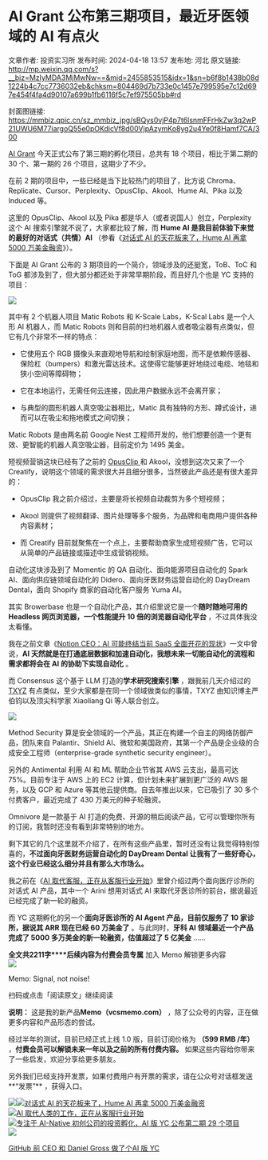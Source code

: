 # AI Grant 公布第三期项目，最近牙医领域的 AI 有点火

文章作者: 投资实习所
发布时间: 2024-04-18 13:57
发布地: 河北
原文链接: http://mp.weixin.qq.com/s?__biz=MzIyMDA3MjMwNw==&mid=2455853515&idx=1&sn=b6f8b1438b08d1224b4c7cc7736032eb&chksm=804469d7b733e0c1457e799595e7c12d697e454f4fa4d90107a699b1fb6116f5c7ef975505bb#rd

封面图链接: https://mmbiz.qpic.cn/sz_mmbiz_jpg/sBQys0vjP4p7t6lsnmFFrHkZw3q2wP21UWU6M77iargoQ55e0pOKdicVf8d00VjpAzymKo8yg2u4Ye0f8Hamf7CA/300

[AI
Grant](http://mp.weixin.qq.com/s?__biz=MzIyMDA3MjMwNw==&mid=2455851975&idx=1&sn=2fd53bb4e2b0b02efcb11f5a81801a22&chksm=804463dbb733eacdd66d0b54d2d64043249c2ab6dca3c428c71b24f1984110b64044cedcf841&scene=21#wechat_redirect)
今天正式公布了第三期的孵化项目，总共有 18 个项目，相比于第二期的 30 个、第一期的 26 个项目，这期少了不少。

在前 2 期的项目中，一些已经是当下比较热门的项目了，比方说
Chroma、Replicate、Cursor、Perplexity、OpusClip、Akool、Hume AI、Pika 以及 Induced 等。

这里的 OpusClip、Akool 以及 Pika 都是华人（或者说国人）创立，Perplexity 这个 AI 搜索引擎就不说了，大家都比较了解，而
**Hume AI 是我目前体验下来觉的最好的对话式（共情）AI** （参看《[对话式 AI 的天花板来了，Hume AI 再拿 5000
万美金融资](http://mp.weixin.qq.com/s?__biz=MzIyMDA3MjMwNw==&mid=2455853289&idx=1&sn=abbbabd6b2a91ea925740b146a986c08&chksm=804468f5b733e1e33d828b4f3795f71a926e70c8d23c0a55f189fe676b77907a3765b0ce6c2f&scene=21#wechat_redirect)》）。

下面是 AI Grant 公布的 3 期项目的一个简介，领域涉及的还挺宽，ToB、ToC 和 ToG
都涉及到了，但大部分都还处于非常早期阶段，而且好几个也是 YC 支持的项目：

![](https://mmbiz.qpic.cn/sz_mmbiz_png/sBQys0vjP4p7t6lsnmFFrHkZw3q2wP21e6zDXbGUasEXW3yOibKRBJAS3XD4oPLLgBFmd9jvUibq0YGiaBibY82S8g/640?wx_fmt=png&from=appmsg)

  

其中有 2 个机器人项目 Matic Robots 和 K-Scale Labs，K-Scal Labs 是一个人形 AI 机器人，而 Matic
Robots 则和目前的扫地机器人或者吸尘器有点类似，但它有几个非常不一样的特点：

  * 它使用五个 RGB 摄像头来直观地导航和绘制家庭地图，而不是依赖传感器、保险杠（bumpers）和激光雷达技术。这使得它能够更好地绕过电缆、地毯和狭小空间等障碍物；

  * 它在本地运行，无需任何云连接，因此用户数据永远不会离开家；

  * 与典型的圆形机器人真空吸尘器相比，Matic 具有独特的方形、蹲式设计，进而可以在吸尘和拖地模式之间切换；

Matic Robots 是由两名前 Google Nest 工程师开发的，他们想要创造一个更有效、更智能的机器人真空吸尘器，目前定价为 1495 美金。

短视频营销这块已经有了之前的 [OpusClip
](http://mp.weixin.qq.com/s?__biz=MzIyMDA3MjMwNw==&mid=2455851206&idx=1&sn=1efc0a3294a356ad7a6c02b17e08cd71&chksm=804460dab733e9ccb081439e2328c51ccc89808e9558d0b0c02ec93348cbe03fcd7cb0d7fc7b&scene=21#wechat_redirect)和
Akool，没想到这次又来了一个 Creatify，说明这个领域的需求很大并且细分很多，当然彼此产品还是有很大差异的：

  * OpusClip 我之前介绍过，主要是将长视频自动裁剪为多个短视频；

  * Akool 则提供了视频翻译、图片处理等多个服务，为品牌和电商用户提供各种内容素材；

  * 而 Creatify 目前就聚焦在一个点上，主要帮助商家生成短视频广告，它可以从简单的产品链接或描述中生成营销视频。

自动化这块涉及到了 Momentic 的 QA 自动化、面向能源项目自动化的 Spark AI、面向供应链领域自动化的
Didero、面向牙医财务运营自动化的 DayDream Dental，面向 Shopify 商家的自动化客户服务 Yuma AI。

其实 Browerbase 也是一个自动化产品，其介绍里说它是一个**随时随地可用的 Headless 网页浏览器，一个性能提升 10
倍的浏览器自动化平台** ，不过具体我没太看懂。

我在之前文章《[Notion CEO：AI 可能终结当前 SaaS
全面开花的现状](http://mp.weixin.qq.com/s?__biz=MzIyMDA3MjMwNw==&mid=2455853490&idx=1&sn=15f102598526cd67abd43d727bf588b6&chksm=804469aeb733e0b81506032f412ec807422651e7edfaf9758cd5ffb7f58e0ce652c540e599b5&scene=21#wechat_redirect)》一文中曾说，**AI
天然就是在打通底层数据和加速自动化，我想未来一切能自动化的流程和需求都将会在 AI 的协助下实现自动化** 。

而 Consensus 这个基于 LLM 打造的**学术研究搜索引擎** ，跟我前几天介绍过的
[TXYZ](http://mp.weixin.qq.com/s?__biz=MzIyMDA3MjMwNw==&mid=2455853381&idx=1&sn=407632c4fae781cd8b48746f7b3f03d4&chksm=80446959b733e04fc1e6845a5630646b158b44c199291b0eaa2563c8db3c02a198bd6a303555&scene=21#wechat_redirect)
有点类似，至少大家都是在同一个领域做类似的事情，TXYZ 由知识博主严伯钧以及顶尖科学家 Xiaoliang Qi 等人联合创立。

![](https://mmbiz.qpic.cn/sz_mmbiz_png/sBQys0vjP4p7t6lsnmFFrHkZw3q2wP21EaO7ibA8lMQ1icUrhlmrPdhxhEwbIUkULQibWbfBB21gRRcLPpWtsKpMw/640?wx_fmt=png&from=appmsg)

  

Method Security 算是安全领域的一个产品，其正在构建一个自主的网络防御产品，团队来自 Palantir、Shield
AI、微软和美国政府，其第一个产品是企业级的合成安全工程师（enterprise-grade synthetic security engineer）。

另外的 Antimental 利用 AI 和 ML 帮助企业节省其 AWS 云支出，最高可达 75%。目前专注于 AWS 上的 EC2
计算，但计划未来扩展到更广泛的 AWS 服务，以及 GCP 和 Azure 等其他云提供商。自去年推出以来，它已吸引了 30 多个付费客户，最近完成了
430 万美元的种子轮融资。

Omnivore 是一款基于 AI 打造的免费、开源的稍后阅读产品，它可以管理你所有的订阅，我暂时还没有看到非常特别的地方。

剩下其它的几个这里就不介绍了，在所有这些产品里，暂时还没有让我觉得特别惊喜的，**不过面向牙医财务运营自动化的 DayDream Dental
让我有了一些好奇心，这个行业已经这么细分并且有那么大市场么。**

我之前在《[AI
取代客服，正在从客服行业开始](http://mp.weixin.qq.com/s?__biz=MzIyMDA3MjMwNw==&mid=2455853161&idx=1&sn=ac93dca7d683fdb2d58d43496a4b2a03&chksm=80446875b733e163af186a8781ea90cf030edaaf1a7998d2553f10b2bdb557850e19e51b5009&scene=21#wechat_redirect)》里曾介绍过两个面向医疗诊所的对话式
AI 产品，其中一个 Arini 想用对话式 AI 来取代牙医诊所的前台，据说最近已经完成了新一轮的融资。

而 YC 这期孵化的另一个**面向牙医诊所的 AI Agent 产品，目前仅服务了 10 家诊所，据说其 ARR 现在已经 60 万美金了**
。与此同时，**牙科 AI 领域最近一个产品完成了 5000 多万美金的新一轮融资，估值超过了 5 亿美金** ……

**全文共2211字****后续内容为付费会员专属** 加入 Memo 解锁更多内容  
![](https://mmbiz.qpic.cn/sz_mmbiz_png/sBQys0vjP4p7t6lsnmFFrHkZw3q2wP21gIOic08UadPmBN8IGWibp0icRM65YTBibRQuma0Opp5AQgzPIm3cSibSOdg/640?wx_fmt=png&from=appmsg)  

Memo: Signal, not noise!

扫码或点击「阅读原文」继续阅读

**说明：** 这是我的新产品**Memo（vcsmemo.com）** ，除了公众号的内容，正在做更多内容和产品形态的尝试。

经过半年的测试，目前已经正式上线 1.0 版，目前订阅价格为 **（599 RMB /年）** ，**付费会员可以解锁未来一年以及之前的所有付费内容。**
如果这些内容给你带来了一些启发，欢迎分享给更多朋友。  

另外我们已经支持开发票，如果付费用户有开票的需求，请在公众号对话框发送**“发票”** ，获得入口。

![](https://mmbiz.qpic.cn/mmbiz_png/mrJibAziaMQhQGoNHniac6wGOyRe172dlS0HCYicyjiaCTtly2pULIz6YPNsXeRjoQFSuDYezsia4ibhbAc1X3GKtVRyw/640?wx_fmt=png&wxfrom=5&wx_lazy=1&wx_co=1)[![](https://mmbiz.qpic.cn/sz_mmbiz_jpg/sBQys0vjP4rkibPqXqjwbnicjNbeVIB4uTx7kRicv30Gn0LnicficWzIGRNLWe10sM4sjgibu8xLEfvapMm4MXMW2Kyw/640?wx_fmt=jpeg)对话式
AI 的天花板来了，Hume AI 再拿 5000
万美金融资](https://mp.weixin.qq.com/s?__biz=MzIyMDA3MjMwNw==&mid=2455853289&idx=1&sn=abbbabd6b2a91ea925740b146a986c08&chksm=804468f5b733e1e33d828b4f3795f71a926e70c8d23c0a55f189fe676b77907a3765b0ce6c2f&scene=21#wechat_redirect)  
[![](https://mmbiz.qpic.cn/sz_mmbiz_jpg/sBQys0vjP4qWhkJZfZKAwqP2ZQYiaFbiaVz5A8aroysoJg64ibSrUBZiafykwDdQQhlUZzXZudz2hU2sibVBuT0NvMg/640?wx_fmt=jpeg)AI
取代人类的工作，正在从客服行业开始](https://mp.weixin.qq.com/s?__biz=MzIyMDA3MjMwNw==&mid=2455853161&idx=1&sn=ac93dca7d683fdb2d58d43496a4b2a03&chksm=80446875b733e163af186a8781ea90cf030edaaf1a7998d2553f10b2bdb557850e19e51b5009&scene=21#wechat_redirect)  
[![](https://mmbiz.qpic.cn/sz_mmbiz_jpg/sBQys0vjP4oCSpxywK2SDLaDv2GnaicWPkMBQjPf8g9ibAldwr6fNPeJWKeic3WU0RRuEKBQKING6icHJFRVwBuTzg/640?wx_fmt=jpeg)专注于
AI-Native 初创公司的投资孵化，AI 版 YC 公布第二期 29
个项目](https://mp.weixin.qq.com/s?__biz=MzIyMDA3MjMwNw==&mid=2455851975&idx=1&sn=2fd53bb4e2b0b02efcb11f5a81801a22&chksm=804463dbb733eacdd66d0b54d2d64043249c2ab6dca3c428c71b24f1984110b64044cedcf841&scene=21#wechat_redirect)  
[![](https://mmbiz.qpic.cn/sz_mmbiz_jpg/sBQys0vjP4qoUvbjQqicVV5caDdwWPF0mzUk4haOyiac6mfRu4oZCWFAd3gz4vFVa7wJdpR6YSYZz8uTo1xBngSA/640?wx_fmt=jpeg)](https://mp.weixin.qq.com/s?__biz=MzIyMDA3MjMwNw==&mid=2455850967&idx=1&sn=61ac80d314fa9e0ade6b6bf5db94b57b&chksm=80447fcbb733f6dd03f7134b77769751c6ada87a5206ccc5a3ec9cf01863f9e3a03dd4adc27f&scene=21#wechat_redirect)

[GitHub 前 CEO 和 Daniel Gross 做了个AI 版
YC](https://mp.weixin.qq.com/s?__biz=MzIyMDA3MjMwNw==&mid=2455850967&idx=1&sn=61ac80d314fa9e0ade6b6bf5db94b57b&chksm=80447fcbb733f6dd03f7134b77769751c6ada87a5206ccc5a3ec9cf01863f9e3a03dd4adc27f&scene=21#wechat_redirect)

